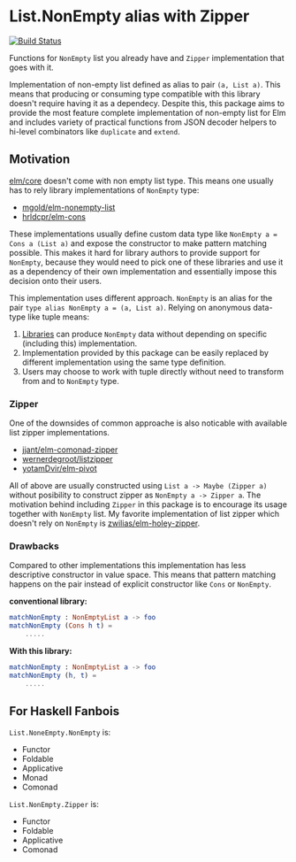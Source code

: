 # List.NonEmpty alias with Zipper

[![Build Status](https://travis-ci.org/turboMaCk/nonempty-list-alias-with-zipper.svg?branch=master)](https://travis-ci.org/turboMaCk/nonempty-list-alias-with-zipper)

Functions for `NonEmpty` list you already have and `Zipper` implementation that goes with it.

Implementation of non-empty list defined as alias to pair `(a, List a)`.
This means that producing or consuming type compatible with this library doesn't require having it as a dependecy.
Despite this, this package aims to provide the most feature complete implementation of non-empty list for Elm and
includes variety of practical functions from JSON decoder helpers to hi-level combinators like `duplicate` and `extend`.

## Motivation

[elm/core](https://package.elm-lang.org/packages/elm/core/latest/) doesn't come with non empty list type.
This means one usually has to rely library implementations of `NonEmpty` type:

* [mgold/elm-nonempty-list](https://package.elm-lang.org/packages/mgold/elm-nonempty-list/latest/)
* [hrldcpr/elm-cons](https://package.elm-lang.org/packages/hrldcpr/elm-cons/latest/)

These implementations usually define custom data type like `NonEmpty a = Cons a (List a)` and expose the constructor
to make pattern matching possible. This makes it hard for library authors to provide
support for `NonEmpty`, because they would need to pick one of these libraries and use it as a dependency
of their own implementation and essentially impose this decision onto their users.

This implementation uses different approach. `NonEmpty` is an alias for the pair `type alias NonEmpty a = (a, List a)`.
Relying on anonymous data-type like tuple means:

1. [Libraries](https://package.elm-lang.org/packages/elm-community/list-extra/latest/List-Extra#uncons) can produce `NonEmpty` data without depending on specific (including this) implementation.
1. Implementation provided by this package can be easily replaced by different implementation using the same type definition.
1. Users may choose to work with tuple directly without need to transform from and to `NonEmpty` type.

### Zipper

One of the downsides of common approache is also noticable with available list zipper implementations.

* [jjant/elm-comonad-zipper](https://package.elm-lang.org/packages/jjant/elm-comonad-zipper/latest/)
* [wernerdegroot/listzipper](https://package.elm-lang.org/packages/wernerdegroot/listzipper/latest/)
* [yotamDvir/elm-pivot](https://package.elm-lang.org/packages/yotamDvir/elm-pivot/latest/Pivot)

All of above are usually constructed using `List a -> Maybe (Zipper a)` without posibility to construct  zipper as `NonEmpty a -> Zipper a`.
The motivation behind including `Zipper` in this package is to encourage its usage together with `NonEmpty` list.
My favorite implementation of list zipper which doesn't rely on `NonEmpty` is [zwilias/elm-holey-zipper](https://package.elm-lang.org/packages/zwilias/elm-holey-zipper/latest).

### Drawbacks

Compared to other implementations this implementation has less descriptive constructor in value space.
This means that pattern matching happens on the pair instead of explicit constructor like `Cons` or `NonEmpty`.

**conventional library:**

```elm
matchNonEmpty : NonEmptyList a -> foo
matchNonEmpty (Cons h t) =
    .....
```

**With this library:**

```elm
matchNonEmpty : NonEmptyList a -> foo
matchNonEmpty (h, t) =
    .....
```

## For Haskell Fanbois

`List.NoneEmpty.NonEmpty` is:

* Functor
* Foldable
* Applicative
* Monad
* Comonad

`List.NonEmpty.Zipper` is:

* Functor
* Foldable
* Applicative
* Comonad
